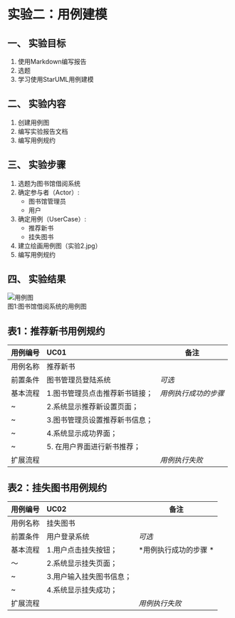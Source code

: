 # 实验二：用例建模  

 ## 一、 实验目标  

 1. 使用Markdown编写报告
2. 选题
3. 学习使用StarUML用例建模

 ## 二、 实验内容  

 1. 创建用例图
2. 编写实验报告文档
3. 编写用例规约

 ## 三、 实验步骤  

 1. 选题为图书馆借阅系统
2. 确定参与者（Actor）:  
      - 图书馆管理员  
      - 用户
3. 确定用例（UserCase）:   
      - 推荐新书
      - 挂失图书
4. 建立绘画用例图（实验2.jpg）
5. 编写用例规约

 ## 四、 实验结果  

 ![用例图](./实验.jpg)  
图1:图书馆借阅系统的用例图

 ## 表1：推荐新书用例规约  

 用例编号  | UC01 | 备注  
-|:-|-  
用例名称  | 推荐新书  |   
前置条件  | 图书管理员登陆系统     | *可选*   
基本流程  | 1.图书管理员点击推荐新书链接；  |*用例执行成功的步骤*    
~| 2.系统显示推荐新设置页面；  |   
~| 3.图书管理员设置推荐新书信息；|   
~| 4.系统显示成功界面；   |   
~| 5. 在用户界面进行新书推荐；|  
扩展流程  |    |*用例执行失败*    




 ## 表2：挂失图书用例规约

 用例编号  | UC02 | 备注  
-|:-|-  
用例名称  | 挂失图书  |   
前置条件  | 用户登录系统    | *可选*     
基本流程| 1.用户点击挂失按钮； | *用例执行成功的步骤    *
〜| 2.系统显示挂失页面； |   
~| 3.用户输入挂失图书信息；   |   
~| 4.系统显示挂失成功；   |   
扩展流程  |    |*用例执行失败*    
